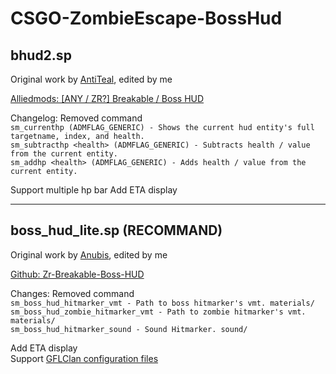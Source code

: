 # CSGO-ZombieEscape-BossHud
## bhud2.sp
Original work by [AntiTeal](https://forums.alliedmods.net/member.php?u=263656), edited by me

[Alliedmods: [ANY / ZR?] Breakable / Boss HUD](https://forums.alliedmods.net/showthread.php?t=302675)

Changelog:
Removed command  
```sm_currenthp (ADMFLAG_GENERIC) - Shows the current hud entity's full targetname, index, and health.```  
```sm_subtracthp <health> (ADMFLAG_GENERIC) - Subtracts health / value from the current entity.```  
```sm_addhp <health> (ADMFLAG_GENERIC) - Adds health / value from the current entity.```  

Support multiple hp bar
Add ETA display

******
## boss_hud_lite.sp (RECOMMAND)
Original work by [Anubis](https://github.com/Stewart-Anubis), edited by me  

[Github: Zr-Breakable-Boss-HUD](https://github.com/Stewart-Anubis/Zr-Breakable-Boss-HUD)  

Changes:
Removed command  
```sm_boss_hud_hitmarker_vmt - Path to boss hitmarker's vmt. materials/```  
```sm_boss_hud_zombie_hitmarker_vmt - Path to zombie hitmarker's vmt. materials/```  
```sm_boss_hud_hitmarker_sound - Sound Hitmarker. sound/```  

Add ETA display  
Support [GFLClan configuration files](https://github.com/gflclan-cs-go-ze/ZE-Configs/tree/master/bosshud)
